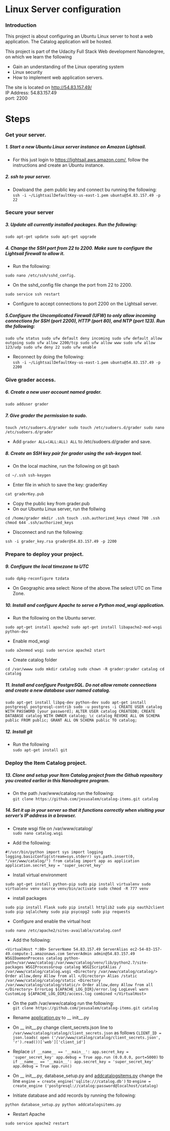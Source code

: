 <h1><a id="Linux_Server_configuration_0"></a>Linux Server configuration</h1> <h3><a id="Introduction_2"></a>Introduction</h3> <p>This project is about configuring an Ubuntu Linux server to host a web application. The Catalog application will be hosted.</p> <p>This project is part of the Udacity Full Stack Web development Nanodegree, on which we learn the following</p> <ul> <li>Gain an understanding of the Linux operating system</li> <li>Linux security</li> <li>How to implement web application servers.</li> </ul> <p>The site is located on <a href="http://54.83.157.49/">http://54.83.157.49/</a><br> IP Address: 54.83.157.49<br> port: 2200</p> <h1><a id="Steps_16"></a>Steps</h1> <h3><a id="Get_your_server_17"></a>Get your server.</h3> <h5><a id="1_Start_a_new_Ubuntu_Linux_server_instance_on_Amazon_Lightsail_18"></a>1. Start a new Ubuntu Linux server instance on Amazon Lightsail.</h5> <ul> <li>For this just login to <a href="https://lightsail.aws.amazon.com/">https://lightsail.aws.amazon.com/</a>, follow the instructions and create an Ubuntu instance.</li> </ul> <h5><a id="2_ssh_to_your_server_21"></a>2. ssh to your server.</h5> <ul> <li>Dowloand the .pem public key and connect bu running the following:<br> <code>ssh -i ~/LightsailDefaultKey-us-east-1.pem ubuntu@54.83.157.49 -p 22</code></li> </ul> <h3><a id="Secure_your_server_25"></a>Secure your server</h3> <h5><a id="3_Update_all_currently_installed_packages_Run_the_following_26"></a>3. Update all currently installed packages. Run the following:</h5> <pre><code>sudo apt-get update sudo apt-get upgrade </code></pre> <h5><a id="4_Change_the_SSH_port_from_22_to_2200_Make_sure_to_configure_the_Lightsail_firewall_to_allow_it_32"></a>4. Change the SSH port from 22 to 2200. Make sure to configure the Lightsail firewall to allow it.</h5> <ul> <li>Run the following:</li> </ul> <pre><code>sudo nano /etc/ssh/sshd_config. </code></pre> <ul> <li>On the sshd_config file change the port from 22 to 2200.</li> </ul> <pre><code>sudo service ssh restart </code></pre> <ul> <li>Configure to accept connections to port 2200 on the Lightsail server.</li> </ul> <h5><a id="5Configure_the_Uncomplicated_Firewall_UFW_to_only_allow_incoming_connections_for_SSH_port_2200_HTTP_port_80_and_NTP_port_123_Run_the_following_43"></a>5.Configure the Uncomplicated Firewall (UFW) to only allow incoming connections for SSH (port 2200), HTTP (port 80), and NTP (port 123). Run the following:</h5> <pre><code>sudo ufw status sudo ufw default deny incoming sudo ufw default allow outgoing sudo ufw allow 2200/tcp sudo ufw allow www sudo ufw allow 123/udp sudo ufw deny 22 sudo ufw enable </code></pre> <ul> <li>Reconnect by doing the following:<br> <code>ssh -i ~/LightsailDefaultKey-us-east-1.pem ubuntu@54.83.157.49 -p 2200</code></li> </ul> <h3><a id="Give_grader_access_58"></a>Give grader access.</h3> <h5><a id="6_Create_a_new_user_account_named_grader_59"></a>6. Create a new user account named grader.</h5> <p><code>sudo adduser grader</code></p> <h5><a id="7_Give_grader_the_permission_to_sudo_61"></a>7. Give grader the permission to sudo.</h5> <pre><code>touch /etc/sudoers.d/grader sudo touch /etc/sudoers.d/grader sudo nano /etc/sudoers.d/grader </code></pre> <ul> <li>Add <code>grader ALL=(ALL:ALL) ALL</code> to /etc/sudoers.d/grader and save.</li> </ul> <h5><a id="8_Create_an_SSH_key_pair_for_grader_using_the_sshkeygen_tool_68"></a>8. Create an SSH key pair for grader using the ssh-keygen tool.</h5> <ul> <li>On the local machine, run the following on git bash</li> </ul> <pre><code>cd ~/.ssh ssh-keygen </code></pre> <ul> <li>Enter file in which to save the key: graderKey</li> </ul> <pre><code>cat graderKey.pub </code></pre> <ul> <li>Copy the public key from grader.pub</li> <li>On our Ubuntu Linux server, run the follwing</li> </ul> <pre><code>cd /home/grader mkdir .ssh touch .ssh.authorized_keys chmod 700 .ssh chmod 644 .ssh/authorized_keys </code></pre> <ul> <li>Disconnect and run the following:</li> </ul> <pre><code>ssh -i grader_key.rsa grader@54.83.157.49 -p 2200 </code></pre> <h3><a id="Prepare_to_deploy_your_project_91"></a>Prepare to deploy your project.</h3> <h5><a id="9_Configure_the_local_timezone_to_UTC_92"></a>9. Configure the local timezone to UTC</h5> <p><code>sudo dpkg-reconfigure tzdata</code></p> <ul> <li>On Geographic area select: None of the above.The select UTC on Time Zone.</li> </ul> <h5><a id="10_Install_and_configure_Apache_to_serve_a_Python_mod_wsgi_application_95"></a>10. Install and configure Apache to serve a Python mod_wsgi application.</h5> <ul> <li>Run the following on the Ubuntu server.</li> </ul> <pre><code>sudo apt-get install apache2 sudo apt-get install libapache2-mod-wsgi python-dev </code></pre> <ul> <li>Enable mod_wsgi</li> </ul> <pre><code>sudo a2enmod wsgi sudo service apache2 start </code></pre> <ul> <li>Create catalog folder</li> </ul> <pre><code>cd /var/wwww sudo mkdir catalog sudo chown -R grader:grader catalog cd catalog </code></pre> <h5><a id="11_Install_and_configure_PostgreSQL_Do_not_allow_remote_connections_and_create_a_new_database_user_named_catalog_113"></a>11. Install and configure PostgreSQL. Do not allow remote connections and create a new database user named catalog.</h5> <pre><code>sudo apt-get install libpq-dev python-dev sudo apt-get install postgresql postgresql-contrib sudo -u postgres -i CREATE USER catalog WITH PASSWORD [your password]; ALTER USER catalog CREATEDB; CREATE DATABASE catalog WITH OWNER catalog; \c catalog REVOKE ALL ON SCHEMA public FROM public; GRANT ALL ON SCHEMA public TO catalog; </code></pre> <h5><a id="12_Install_git_126"></a>12. Install git</h5> <ul> <li>Run the following<br> <code>sudo apt-get install git</code></li> </ul> <h3><a id="Deploy_the_Item_Catalog_project_130"></a>Deploy the Item Catalog project.</h3> <h5><a id="13_Clone_and_setup_your_Item_Catalog_project_from_the_Github_repository_you_created_earlier_in_this_Nanodegree_program_131"></a>13. Clone and setup your Item Catalog project from the Github repository you created earlier in this Nanodegree program.</h5> <ul> <li>On the path /var/www/catalog run the following:<br> <code>git clone https://github.com/jesusalem/catalog-items.git catalog</code></li> </ul> <h5><a id="14_Set_it_up_in_your_server_so_that_it_functions_correctly_when_visiting_your_servers_IP__address_in_a_browser_136"></a>14. Set it up in your server so that it functions correctly when visiting your server’s IP address in a browser.</h5> <ul> <li> <p>Create wsgi file on /var/www/catalog/<br> <code>sudo nano catalog.wsgi</code></p> </li> <li> <p>Add the following:</p> </li> </ul> <pre><code>#!/usr/bin/python import sys import logging logging.basicConfig(stream=sys.stderr) sys.path.insert(0, &quot;/var/www/catalog/&quot;) from catalog import app as application application.secret_key = 'super_secret_key' </code></pre> <ul> <li>Install virtual environment</li> </ul> <pre><code>sudo apt-get install python-pip sudo pip install virtualenv sudo virtualenv venv source venv/bin/activate sudo chmod -R 777 venv </code></pre> <ul> <li>install packages</li> </ul> <pre><code>sudo pip install Flask sudo pip install httplib2 sudo pip oauth2client sudo pip sqlalchemy sudo pip psycopg2 sudo pip requests </code></pre> <ul> <li>Configure and enable the virtual host</li> </ul> <p><code>sudo nano /etc/apache2/sites-available/catalog.conf</code></p> <ul> <li>Add the following:</li> </ul> <pre><code>&lt;VirtualHost *:80&gt; ServerName 54.83.157.49 ServerAlias ec2-54-83-157-49.compute-1.amazonaws.com ServerAdmin admin@54.83.157.49 WSGIDaemonProcess catalog python- path=/var/www/catalog:/var/www/catalog/venv/lib/python2.7/site-packages WSGIProcessGroup catalog WSGIScriptAlias / /var/www/catalog/catalog.wsgi &lt;Directory /var/www/catalog/catalog/&gt; Order allow,deny Allow from all &lt;/Directory&gt; Alias /static /var/www/catalog/catalog/static &lt;Directory /var/www/catalog/catalog/static/&gt; Order allow,deny Allow from all &lt;/Directory&gt; ErrorLog ${APACHE_LOG_DIR}/error.log LogLevel warn CustomLog ${APACHE_LOG_DIR}/access.log combined &lt;/VirtualHost&gt; </code></pre> <ul> <li> <p>On the path /var/www/catalog run the following:<br> <code>git clone https://github.com/jesusalem/catalog-items.git catalog</code></p> </li> <li> <p>Rename <a href="http://application.py">application.py</a> to __ init__.py</p> </li> <li> <p>On __ init__.py change client_secrets.json line to <code>/var/www/catalog/catalog/client_secrets.json</code> as follows <code>CLIENT_ID = json.loads( open ('/var/www/catalog/catalog/client_secrets.json', 'r').read())['web']['client_id']</code></p> </li> <li> <p>Replace <code>if __name__ == '__main__': app.secret_key = 'super_secret_key' app.debug = True app.run (0.0.0.0, port=5000)</code> to <code>if __name__ == '__main__': app.secret_key = 'super_secret_key' app.debug = True app.run()</code></p> </li> <li> <p>On __ init__.py, database_setup.py and <a href="http://addcatalogsitems.py">addcatalogsitems.py</a> change the line <code>engine = create_engine('sqlite:///catalog.db')</code> to <code>engine = create_engine ('postgresql://catalog:password@localhost/catalog)</code></p> </li> <li> <p>Initiate database and add records by running the following:</p> </li> </ul> <pre><code>python database_setup.py python addcatalogsitems.py </code></pre> <ul> <li>Restart Apache</li> </ul> <pre><code>sudo service apache2 restart </code></pre>
